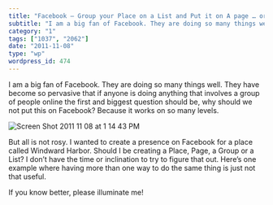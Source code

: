 ```yaml
---
title: "Facebook – Group your Place on a List and Put it on A page … or something"
subtitle: "I am a big fan of Facebook. They are doing so many things well. They have become so pervasive that i..."
category: "1"
tags: ["1037", "2062"]
date: "2011-11-08"
type: "wp"
wordpress_id: 474
---
```

I am a big fan of Facebook. They are doing so many things well. They have become so pervasive that if anyone is doing anything that involves a group of people online the first and biggest question should be, why should we not put this on Facebook? Because it works on so many levels.

![Screen Shot 2011 11 08 at 1 14 43 PM](https://i0.wp.com/salas.com/wp-content/uploads/2011/11/aa48c-screen20shot202011-11-0820at201-14-4320pm.png?w=250&ssl=1)

But all is not rosy. I wanted to create a presence on Facebook for a place called Windward Harbor. Should I be creating a Place, Page, a Group or a List? I don’t have the time or inclination to try to figure that out. Here’s one example where having more than one way to do the same thing is just not that useful.

If you know better, please illuminate me!